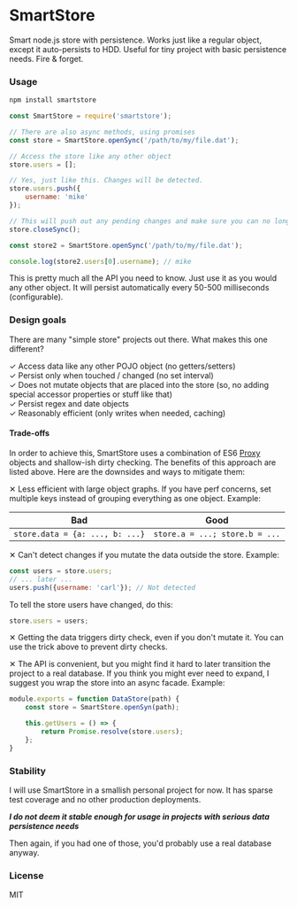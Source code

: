 # SmartStore

Smart node.js store with persistence. Works just like a regular object, except it auto-persists to HDD. Useful for tiny project with basic persistence needs. Fire & forget.

### Usage

```bash
npm install smartstore
```

```javascript
const SmartStore = require('smartstore');

// There are also async methods, using promises
const store = SmartStore.openSync('/path/to/my/file.dat');

// Access the store like any other object
store.users = [];

// Yes, just like this. Changes will be detected.
store.users.push({
    username: 'mike'
});

// This will push out any pending changes and make sure you can no longer mutate it
store.closeSync();

const store2 = SmartStore.openSync('/path/to/my/file.dat');

console.log(store2.users[0].username); // mike
```

This is pretty much all the API you need to know. Just use it as you would any other object. It will persist automatically every 50-500 milliseconds (configurable).

### Design goals

There are many "simple store" projects out there. What makes this one different?

✓ Access data like any other POJO object (no getters/setters)  
✓ Persist only when touched / changed (no set interval)  
✓ Does not mutate objects that are placed into the store (so, no adding special accessor properties or stuff like that)  
✓ Persist regex and date objects  
✓ Reasonably efficient (only writes when needed, caching)  

#### Trade-offs

In order to achieve this, SmartStore uses a combination of ES6 [Proxy](https://developer.mozilla.org/en-US/docs/Web/JavaScript/Reference/Global_Objects/Proxy) objects and shallow-ish dirty checking. The benefits of this approach are listed above. Here are the downsides and ways to mitigate them:

✕ Less efficient with large object graphs. If you have perf concerns, set multiple keys instead of grouping everything as one object. Example:

 Bad | Good|
-----|-----|
`store.data = {a: ..., b: ...}` | `store.a = ...; store.b = ...`

✕ Can't detect changes if you mutate the data outside the store. Example:

```javascript
const users = store.users;
// ... later ...
users.push({username: 'carl'}); // Not detected
```

To tell the store users have changed, do this:

```javascript
store.users = users;
```

✕ Getting the data triggers dirty check, even if you don't mutate it. You can use the trick above to prevent dirty checks.
 
✕ The API is convenient, but you might find it hard to later transition the project to a real database. If you think you might ever need to expand, I suggest you wrap the store into an async facade. Example:

```javascript
module.exports = function DataStore(path) {
	const store = SmartStore.openSyn(path);

	this.getUsers = () => {
		return Promise.resolve(store.users);
	};
}
```

### Stability

I will use SmartStore in a smallish personal project for now. It has sparse test coverage and no other production deployments.

***I do not deem it stable enough for usage in projects with serious data persistence needs***

Then again, if you had one of those, you'd probably use a real database anyway. 



### License

MIT